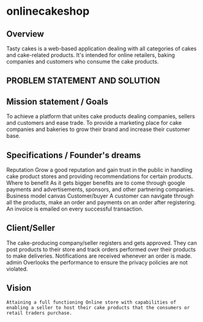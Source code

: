 # onlinecakeshop
## Overview
Tasty cakes is a web-based application dealing with all categories of cakes and cake-related products. It's intended for online retailers, baking companies and customers who consume the cake products.




## PROBLEM STATEMENT AND SOLUTION


## Mission statement / Goals
To achieve a platform that unites cake products dealing companies, sellers and customers and ease trade.
To provide a marketing place for cake companies and bakeries to grow their brand and increase their customer base.


## Specifications / Founder's dreams
Reputation
Grow a good reputation and gain trust in the public in handling cake product stores and providing recommendations for certain products.
Where to benefit
As it gets bigger benefits are to come through google payments and advertisements, sponsors, and other partnering companies.
Business model canvas
Customer/buyer
A customer can navigate through all the products, make an order and payments on an order after registering. An invoice is emailed on every successful transaction.



## Client/Seller
The cake-producing company/seller registers and gets approved. They can post products to their store and track orders performed over their products to make deliveries. Notifications are received whenever an order is made.
admin
Overlooks the performance to ensure the privacy policies are not violated.

## Vision
	Attaining a full functioning Online store with capabilities of enabling a seller to host their cake products that the consumers or retail traders purchase.
